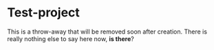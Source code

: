 # Test-project
This is a throw-away that will be removed soon after creation.
There is really nothing else to say here now, <b>is there</b>?
